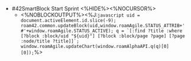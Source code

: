 - #42SmartBlock Start Sprint <%HIDE%><%NOCURSOR%>
    - <%NOBLOCKOUTPUT%><%J:```javascript
uid = document.activeElement.id.slice(-9);
roam42.common.updateBlock(uid,window.roamAgile.STATUS_ATTRIB+' #'+window.roamAgile.STATUS_ACTIVE);
q = `[:find ?title
      :where [?block :block/uid "${uid}"]
			 [?block :block/page ?page]
			 [?page  :node/title ?title]]`;
window.roamAgile.updateChart(window.roamAlphaAPI.q(q)[0][0]);```%>
